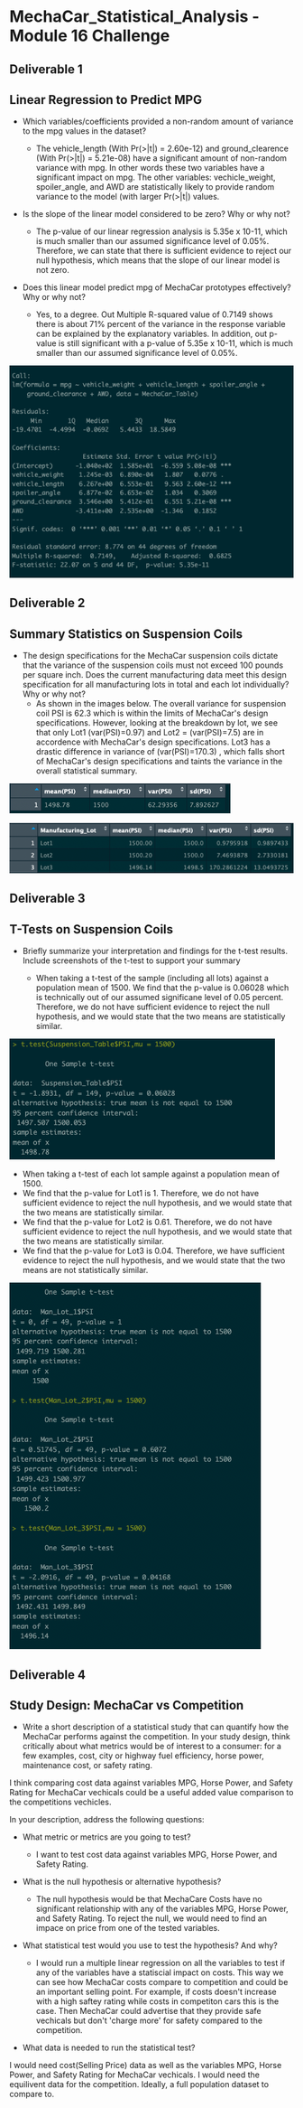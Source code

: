 # MechaCar_Statistical_Analysis - Module 16 Challenge


## Deliverable 1
## Linear Regression to Predict MPG

- Which variables/coefficients provided a non-random amount of variance to the mpg values in the dataset?
  - The vehicle_length (With Pr(>|t|) = 2.60e-12) and ground_clearence (With Pr(>|t|) = 5.21e-08) have a significant amount of non-random variance with mpg. In other words these two variables have a significant impact on mpg. The other variables: vechicle_weight, spoiler_angle, and AWD are statistically likely to provide random variance to the model (with larger Pr(>|t|) values. 

- Is the slope of the linear model considered to be zero? Why or why not?

  - The p-value of our linear regression analysis is 5.35e x 10-11, which is much smaller than our assumed significance level of 0.05%. Therefore, we can state that there is sufficient evidence to reject our null hypothesis, which means that the slope of our linear model is not zero.

- Does this linear model predict mpg of MechaCar prototypes effectively? Why or why not?
  - Yes, to a degree. Out Multiple R-squared value of 0.7149 shows there is about 71% percent of the variance in the response variable can be explained by the explanatory variables. In addition, out p-value is still significant with a p-value of 5.35e x 10-11, which is much smaller than our assumed significance level of 0.05%.

![dev_1](images/Dev-1_Predict-MPG.png "Dev 1 Image")

## Deliverable 2
## Summary Statistics on Suspension Coils

- The design specifications for the MechaCar suspension coils dictate that the variance of the suspension coils must not exceed 100 pounds per square inch. Does the current manufacturing data meet this design specification for all manufacturing lots in total and each lot individually? Why or why not?
  - As shown in the images below. The overall variance for suspension coil PSI is 62.3 which is within the limits of MechaCar's design specifications. However, looking at the breakdown by lot, we see that only Lot1 (var(PSI)=0.97) and Lot2 = (var(PSI)=7.5) are in accordence with MechaCar's design specifications. Lot3 has a drastic difference in variance of (var(PSI)=170.3) , which falls short of MechaCar's design specifications and taints the variance in the overall statistical summary. 

![dev_2.1](images/Dev-2.1_Total-Summary.png "Dev 2.1 Image")

![dev_2.2](images/Dev-2.2_Lot-Summary.png "Dev 2.2 Image")

## Deliverable 3
## T-Tests on Suspension Coils

- Briefly summarize your interpretation and findings for the t-test results. Include screenshots of the t-test to support your summary

  - When taking a t-test of the sample (including all lots) against a population mean of 1500. We find that the p-value is 0.06028 which is technically out of our assumed significane level of 0.05 percent. Therefore, we do not have sufficient evidence to reject the null hypothesis, and we would state that the two means are statistically similar.

![dev_3.1](images/Dev-3.1_T-Test.png "Dev 3.1 Image")

  - When taking a t-test of each lot sample against a population mean of 1500. 
  - We find that the p-value for Lot1 is 1. Therefore, we do not have sufficient evidence to reject the null hypothesis, and we would state that the two means are statistically similar.
  - We find that the p-value for Lot2 is 0.61. Therefore, we do not have sufficient evidence to reject the null hypothesis, and we would state that the two means are statistically similar.
  - We find that the p-value for Lot3 is 0.04. Therefore, we have sufficient evidence to reject the null hypothesis, and we would state that the two means are not statistically similar.

![dev_3.2](images/Dev-3.2_T-Test-by-Lot.png "Dev 3.2 Image")

## Deliverable 4
## Study Design: MechaCar vs Competition

- Write a short description of a statistical study that can quantify how the MechaCar performs against the competition. In your study design, think critically about what metrics would be of interest to a consumer: for a few examples, cost, city or highway fuel efficiency, horse power, maintenance cost, or safety rating.

I think comparing cost data against variables MPG, Horse Power, and Safety Rating for MechaCar vechicals could be a useful added value comparison to the competitions vechicles. 

In your description, address the following questions:
- What metric or metrics are you going to test?
  - I want to test cost data against variables MPG, Horse Power, and Safety Rating.
- What is the null hypothesis or alternative hypothesis?
  - The null hypothesis would be that MechaCare Costs have no significant relationship with any of the variables MPG, Horse Power, and Safety Rating. To reject the null, we would need to find an impace on price from one of the tested variables. 
- What statistical test would you use to test the hypothesis? And why?
  - I would run a multiple linear regression on all the variables to test if any of the variables have a statiscial impact on costs. This way we can see how MechaCar costs compare to competition and could be an important selling point. For example, if costs doesn't increase with a high saftey rating while costs in competiton cars this is the case. Then MechaCar could advertise that they provide safe vechicals but don't 'charge more' for safety compared to the competition.  

- What data is needed to run the statistical test?

I would need cost(Selling Price) data as well as the variables MPG, Horse Power, and Safety Rating for MechaCar vechicals. I would need the equilivent data for the competition. Ideally, a full population dataset to compare to. 
